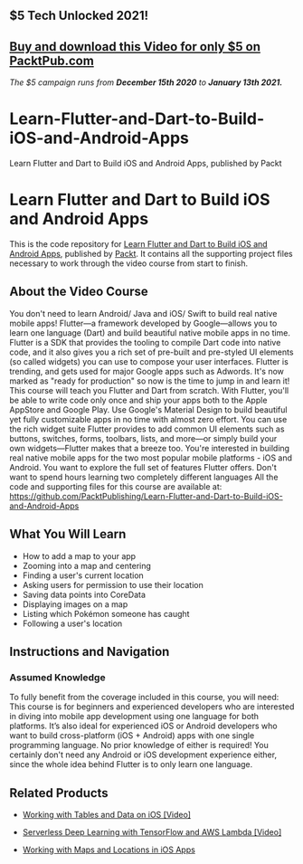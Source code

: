 ## $5 Tech Unlocked 2021!
[Buy and download this Video for only $5 on PacktPub.com](https://www.packtpub.com/product/learn-flutter-and-dart-to-build-ios-and-android-apps-2020-video/9781789951998)
-----
*The $5 campaign         runs from __December 15th 2020__ to __January 13th 2021.__*

# Learn-Flutter-and-Dart-to-Build-iOS-and-Android-Apps
Learn Flutter and Dart to Build iOS and Android Apps, published by Packt
# Learn Flutter and Dart to Build iOS and Android Apps
This is the code repository for [Learn Flutter and Dart to Build iOS and Android Apps](https://www.packtpub.com/application-development/working-maps-and-locations-ios-apps?utm_source=github&utm_medium=repository&utm_campaign=9781788296809), published by [Packt](https://www.packtpub.com/?utm_source=github). It contains all the supporting project files necessary to work through the video course from start to finish.
## About the Video Course
You don't need to learn Android/ Java and iOS/ Swift to build real native mobile apps! Flutter—a framework developed by Google—allows you to learn one language (Dart) and build beautiful native mobile apps in no time. Flutter is a SDK that provides the tooling to compile Dart code into native code, and it also gives you a rich set of pre-built and pre-styled UI elements (so called widgets) you can use to compose your user interfaces. Flutter is trending, and gets used for major Google apps such as Adwords. It's now marked as "ready for production" so now is the time to jump in and learn it! 
This course will teach you Flutter and Dart from scratch. With Flutter, you'll be able to write code only once and ship your apps both to the Apple AppStore and Google Play. Use Google's Material Design to build beautiful yet fully customizable apps in no time with almost zero effort. You can use the rich widget suite Flutter provides to add common UI elements such as buttons, switches, forms, toolbars, lists, and more—or simply build your own widgets—Flutter makes that a breeze too. You're interested in building real native mobile apps for the two most popular mobile platforms - iOS and Android. You want to explore the full set of features Flutter offers. Don't want to spend hours learning two completely different languages
All the code and supporting files for this course are available at: https://github.com/PacktPublishing/Learn-Flutter-and-Dart-to-Build-iOS-and-Android-Apps

<H2>What You Will Learn</H2>
<DIV class=book-info-will-learn-text>
<UL>
<LI>How to add a map to your app 
<LI>Zooming into a map and centering 
<LI>Finding a user's current location 
<LI>Asking users for permission to use their location 
<LI>Saving data points into CoreData 
<LI>Displaying images on a map 
<LI>Listing which Pokémon someone has caught 
<LI>Following a user's location </LI></UL></DIV>

## Instructions and Navigation
### Assumed Knowledge
To fully benefit from the coverage included in this course, you will need:<br/>
This course is for beginners and experienced developers who are interested in diving into mobile app development using one language for both platforms. It’s also ideal for experienced iOS or Android developers who want to build cross-platform (iOS + Android) apps with one single programming language. No prior knowledge of either is required! You certainly don't need any Android or iOS development experience either, since the whole idea behind Flutter is to only learn one language.
   

## Related Products
* [Working with Tables and Data on iOS [Video]](https://www.packtpub.com/application-development/working-maps-and-locations-ios-apps?utm_source=github&utm_medium=repository&utm_campaign=9781788296809)

* [Serverless Deep Learning with TensorFlow and AWS Lambda [Video]](https://www.packtpub.com/application-development/working-maps-and-locations-ios-apps?utm_source=github&utm_medium=repository&utm_campaign=9781788296809)

* [Working with Maps and Locations in iOS Apps](https://www.packtpub.com/application-development/working-maps-and-locations-ios-apps?utm_source=github&utm_medium=repository&utm_campaign=9781788296809)

